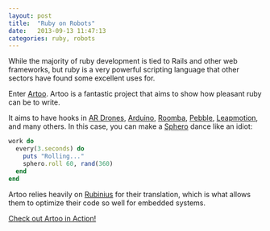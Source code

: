 ```yaml
---
layout: post
title:  "Ruby on Robots"
date:   2013-09-13 11:47:13
categories: ruby, robots
---
```


While the majority of ruby development is tied to Rails and other web frameworks, but ruby is a very powerful scripting language that other sectors have found some excellent uses for.

Enter [Artoo](http://artoo.io/). Artoo is a fantastic project that aims to show how pleasant ruby can be to write.

It aims to have hooks in [AR Drones](http://ardrone2.parrot.com/), [Arduino](http://www.arduino.cc/), [Roomba](http://www.irobot.com/us/learn/home/roomba.aspx), [Pebble](http://getpebble.com/), [Leapmotion](https://www.leapmotion.com/), and many others. In this case, you can make a [Sphero](https://www.gosphero.com/) dance like an idiot:

```ruby
work do
  every(3.seconds) do
    puts "Rolling..."
    sphero.roll 60, rand(360)
  end
end
```

Artoo relies heavily on [Rubinius](http://rubini.us/) for their translation, which is what allows them to optimize their code so well for embedded systems.

[Check out Artoo in Action!](http://artoo.io/videos/)
